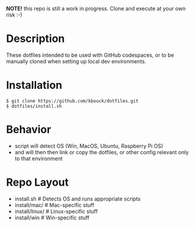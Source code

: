 **NOTE!** this repo is still a work in progress. Clone and execute at your own risk :-) 

# Description
These dotfiles intended to be used with GitHub codespaces, or to be manually cloned when setting up local dev environments.


# Installation
```
$ git clone https://github.com/kbouck/dotfiles.git
$ dotfiles/install.sh
```

# Behavior
- script will detect OS (Win, MacOS, Ubuntu, Raspberry Pi OS)
- and will then then link or copy the dotfiles, or other config relevant only to that environment


# Repo Layout
- install.sh                  # Detects OS and runs appropriate scripts
- install/mac/                # Mac-specific stuff
- install/linux/              # Linux-specific stuff
- install/win                 # Win-specific stuff


